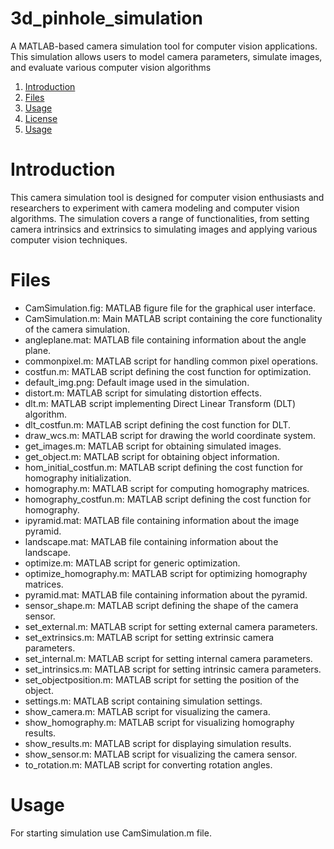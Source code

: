 # 3d_pinhole_simulation
A MATLAB-based camera simulation tool for computer vision applications. This simulation allows users to model camera parameters, simulate images, and evaluate various computer vision algorithms



1. [Introduction](#introduction)
2. [Files](#files)
3. [Usage](#usage)
4. [License](#license)
5. [Usage](#usage)
# Introduction
This camera simulation tool is designed for computer vision enthusiasts and researchers to experiment with camera modeling and computer vision algorithms. The simulation covers a range of functionalities, from setting camera intrinsics and extrinsics to simulating images and applying various computer vision techniques.

# Files

- CamSimulation.fig: MATLAB figure file for the graphical user interface.
- CamSimulation.m: Main MATLAB script containing the core functionality of the camera simulation.
- angleplane.mat: MATLAB file containing information about the angle plane.
- commonpixel.m: MATLAB script for handling common pixel operations.
- costfun.m: MATLAB script defining the cost function for optimization.
- default_img.png: Default image used in the simulation.
- distort.m: MATLAB script for simulating distortion effects.
- dlt.m: MATLAB script implementing Direct Linear Transform (DLT) algorithm.
- dlt_costfun.m: MATLAB script defining the cost function for DLT.
- draw_wcs.m: MATLAB script for drawing the world coordinate system.
- get_images.m: MATLAB script for obtaining simulated images.
- get_object.m: MATLAB script for obtaining object information.
- hom_initial_costfun.m: MATLAB script defining the cost function for homography initialization.
- homography.m: MATLAB script for computing homography matrices.
- homography_costfun.m: MATLAB script defining the cost function for homography.
- ipyramid.mat: MATLAB file containing information about the image pyramid.
- landscape.mat: MATLAB file containing information about the landscape.
- optimize.m: MATLAB script for generic optimization.
- optimize_homography.m: MATLAB script for optimizing homography matrices.
- pyramid.mat: MATLAB file containing information about the pyramid.
- sensor_shape.m: MATLAB script defining the shape of the camera sensor.
- set_external.m: MATLAB script for setting external camera parameters.
- set_extrinsics.m: MATLAB script for setting extrinsic camera parameters.
- set_internal.m: MATLAB script for setting internal camera parameters.
- set_intrinsics.m: MATLAB script for setting intrinsic camera parameters.
- set_objectposition.m: MATLAB script for setting the position of the object.
- settings.m: MATLAB script containing simulation settings.
- show_camera.m: MATLAB script for visualizing the camera.
- show_homography.m: MATLAB script for visualizing homography results.
- show_results.m: MATLAB script for displaying simulation results.
- show_sensor.m: MATLAB script for visualizing the camera sensor.
- to_rotation.m: MATLAB script for converting rotation angles.

# Usage
For starting simulation use CamSimulation.m file.

